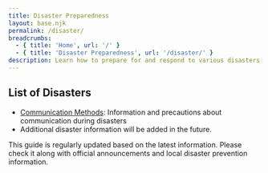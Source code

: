 ```yaml
---
title: Disaster Preparedness
layout: base.njk
permalink: /disaster/
breadcrumbs:
  - { title: 'Home', url: '/' }
  - { title: 'Disaster Preparedness', url: '/disaster/' }
description: Learn how to prepare for and respond to various disasters in Japan, including earthquakes, typhoons, and floods.
---
```


## List of Disasters

- [Communication Methods](./communication/): Information and precautions about communication during disasters
- Additional disaster information will be added in the future.

This guide is regularly updated based on the latest information. Please check it along with official announcements and local disaster prevention information.
